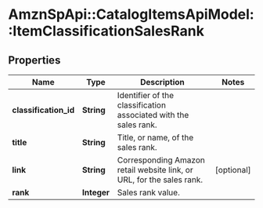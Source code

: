# AmznSpApi::CatalogItemsApiModel::ItemClassificationSalesRank

## Properties
Name | Type | Description | Notes
------------ | ------------- | ------------- | -------------
**classification_id** | **String** | Identifier of the classification associated with the sales rank. | 
**title** | **String** | Title, or name, of the sales rank. | 
**link** | **String** | Corresponding Amazon retail website link, or URL, for the sales rank. | [optional] 
**rank** | **Integer** | Sales rank value. | 

